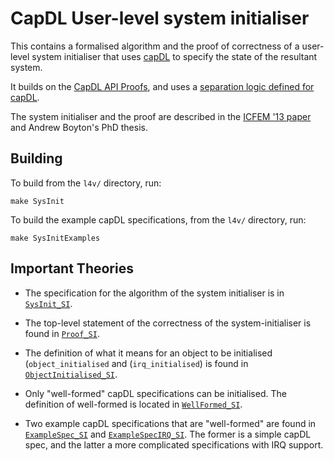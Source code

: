 <!--
     Copyright 2020, Data61, CSIRO (ABN 41 687 119 230)

     SPDX-License-Identifier: CC-BY-SA-4.0
-->

CapDL User-level system initialiser
===================================

This contains a formalised algorithm and the proof of correctness of
a user-level system initialiser that uses [capDL](../spec/capDL/) to
specify the state of the resultant system.

It builds on the [CapDL API Proofs](../proof/capDL-api/), and uses
a [separation logic defined for capDL](../proof/sep-capDL/).

The system initialiser and the proof are described in the
[ICFEM '13 paper][Boyton_13] and Andrew Boyton's PhD thesis.

  [Boyton_13]: https://ts.data61.csiro.au/publications/nictaabstracts/Boyton_ABFGGKLS_13.abstract "Formally Verified System Initialisation"

Building
--------

To build from the `l4v/` directory, run:

    make SysInit

To build the example capDL specifications, from the `l4v/` directory, run:

    make SysInitExamples


Important Theories
------------------

* The specification for the algorithm of the system initialiser is in
  [`SysInit_SI`](SysInit_SI.thy).

* The top-level statement of the correctness of the system-initialiser
  is found in [`Proof_SI`](Proof_SI.thy).

* The definition of what it means for an object to be initialised
  (`object_initialised` and (`irq_initialised`) is found in
  [`ObjectInitialised_SI`](ObjectInitialised_SI.thy).

* Only "well-formed" capDL specifications can be initialised. The
  definition of well-formed is located in
  [`WellFormed_SI`](WellFormed_SI.thy).

* Two example capDL specifications that are "well-formed" are found in
  [`ExampleSpec_SI`](ExampleSpec_SI.thy) and
  [`ExampleSpecIRQ_SI`](ExampleSpecIRQ_SI.thy). The former is a simple
  capDL spec, and the latter a more complicated specifications with IRQ
  support.

